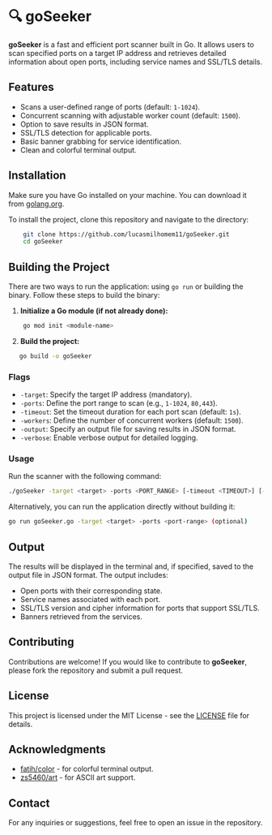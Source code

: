 
# 🔍 goSeeker

**goSeeker** is a fast and efficient port scanner built in Go. It allows users to scan specified ports on a target IP address and retrieves detailed information about open ports, including service names and SSL/TLS details.

## Features

- Scans a user-defined range of ports (default: `1-1024`).
- Concurrent scanning with adjustable worker count (default: `1500`).
- Option to save results in JSON format.
- SSL/TLS detection for applicable ports.
- Basic banner grabbing for service identification.
- Clean and colorful terminal output.

## Installation

Make sure you have Go installed on your machine. You can download it from [golang.org](https://golang.org/dl/).

To install the project, clone this repository and navigate to the directory:

```bash
    git clone https://github.com/lucasmilhomem11/goSeeker.git
    cd goSeeker
```

## Building the Project

There are two ways to run the application: using `go run` or building the binary. Follow these steps to build the binary:

1. **Initialize a Go module (if not already done):**
   
```bash
    go mod init <module-name>
```

2. **Build the project:**
   
```bash
   go build -o goSeeker
```

### Flags

- `-target`: Specify the target IP address (mandatory).
- `-ports`: Define the port range to scan (e.g., `1-1024`, `80,443`).
- `-timeout`: Set the timeout duration for each port scan (default: `1s`).
- `-workers`: Define the number of concurrent workers (default: `1500`).
- `-output`: Specify an output file for saving results in JSON format.
- `-verbose`: Enable verbose output for detailed logging.

### Usage

Run the scanner with the following command:

```bash
./goSeeker -target <target> -ports <PORT_RANGE> [-timeout <TIMEOUT>] [-workers <NUMBER>] [-output <OUTPUT_FILE>] [-verbose]
```
Alternatively, you can run the application directly without building it:

```bash
go run goSeeker.go -target <target> -ports <port-range> (optional)
```

## Output

The results will be displayed in the terminal and, if specified, saved to the output file in JSON format. The output includes:

- Open ports with their corresponding state.
- Service names associated with each port.
- SSL/TLS version and cipher information for ports that support SSL/TLS.
- Banners retrieved from the services.

## Contributing

Contributions are welcome! If you would like to contribute to **goSeeker**, please fork the repository and submit a pull request.

## License

This project is licensed under the MIT License - see the [LICENSE](LICENSE) file for details.

## Acknowledgments

- [fatih/color](https://github.com/fatih/color) - for colorful terminal output.
- [zs5460/art](https://github.com/zs5460/art) - for ASCII art support.

## Contact

For any inquiries or suggestions, feel free to open an issue in the repository.
